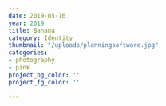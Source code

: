 ```yaml
---
date: 2019-05-16
year: 2019
title: Banana
category: Identity
thumbnail: "/uploads/planningsoftware.jpg"
categories:
- photography
- pink
project_bg_color: ''
project_fg_color: ''

---
```

